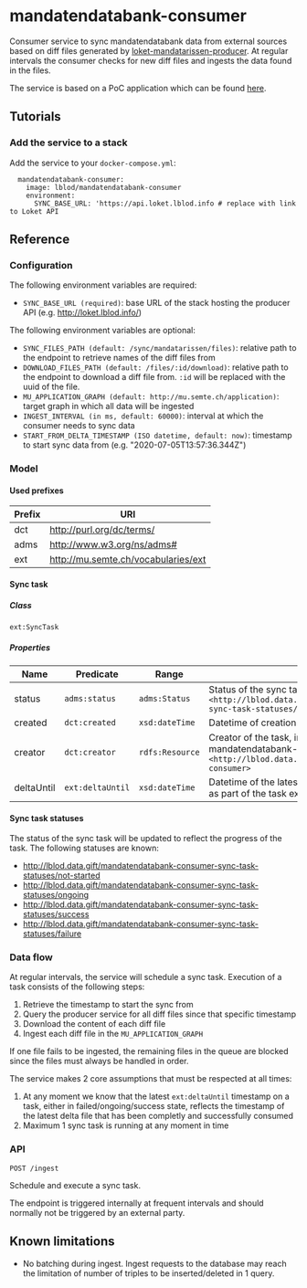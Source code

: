 # mandatendatabank-consumer

Consumer service to sync mandatendatabank data from external sources based on diff files generated by [loket-mandatarissen-producer](http://github.com/lblod/loket-mandatarissen-producer). At regular intervals the consumer checks for new diff files and ingests the data found in the files.

The service is based on a PoC application which can be found [here](http://github.com/redpencilio/app-poc-diff).

## Tutorials

### Add the service to a stack
Add the service to your `docker-compose.yml`:

```
  mandatendatabank-consumer:
    image: lblod/mandatendatabank-consumer
    environment:
      SYNC_BASE_URL: 'https://api.loket.lblod.info # replace with link to Loket API
```

## Reference
### Configuration
The following environment variables are required:
* `SYNC_BASE_URL (required)`: base URL of the stack hosting the producer API (e.g. http://loket.lblod.info/)

The following environment variables are optional:
* `SYNC_FILES_PATH (default: /sync/mandatarissen/files)`: relative path to the endpoint to retrieve names of the diff files from
* `DOWNLOAD_FILES_PATH (default: /files/:id/download)`: relative path to the endpoint to download a diff file from. `:id` will be replaced with the uuid of the file.
* `MU_APPLICATION_GRAPH (default: http://mu.semte.ch/application)`: target graph in which all data will be ingested
* `INGEST_INTERVAL (in ms, default: 60000)`: interval at which the consumer needs to sync data
* `START_FROM_DELTA_TIMESTAMP (ISO datetime, default: now)`: timestamp to start sync data from (e.g. "2020-07-05T13:57:36.344Z")

### Model
#### Used prefixes
| Prefix | URI                                                       |
|--------|-----------------------------------------------------------|
| dct    | http://purl.org/dc/terms/                                 |
| adms   | http://www.w3.org/ns/adms#                                |
| ext    | http://mu.semte.ch/vocabularies/ext                       |

#### Sync task
##### Class
`ext:SyncTask`
##### Properties
| Name       | Predicate        | Range           | Definition                                                                                                                    |
|------------|------------------|-----------------|-------------------------------------------------------------------------------------------------------------------------------|
| status     | `adms:status`    | `adms:Status`   | Status of the sync task, initially set to `<http://lblod.data.gift/mandatendatabank-consumer-sync-task-statuses/not-started>` |
| created    | `dct:created`    | `xsd:dateTime`  | Datetime of creation of the task                                                                                              |
| creator    | `dct:creator`    | `rdfs:Resource` | Creator of the task, in this case the mandatendatabank-consumer `<http://lblod.data.gift/services/mandatendatabank-consumer>` |
| deltaUntil | `ext:deltaUntil` | `xsd:dateTime`  | Datetime of the latest successfully ingested sync file as part of the task execution                                          |

#### Sync task statuses
The status of the sync task will be updated to reflect the progress of the task. The following statuses are known:
* http://lblod.data.gift/mandatendatabank-consumer-sync-task-statuses/not-started
* http://lblod.data.gift/mandatendatabank-consumer-sync-task-statuses/ongoing
* http://lblod.data.gift/mandatendatabank-consumer-sync-task-statuses/success
* http://lblod.data.gift/mandatendatabank-consumer-sync-task-statuses/failure

### Data flow
At regular intervals, the service will schedule a sync task. Execution of a task consists of the following steps:

1. Retrieve the timestamp to start the sync from
1. Query the producer service for all diff files since that specific timestamp
2. Download the content of each diff file
3. Ingest each diff file in the `MU_APPLICATION_GRAPH`

If one file fails to be ingested, the remaining files in the queue are blocked since the files must always be handled in order.

The service makes 2 core assumptions that must be respected at all times:
1. At any moment we know that the latest `ext:deltaUntil` timestamp on a task, either in failed/ongoing/success state, reflects the timestamp of the latest delta file that has been completly and successfully consumed
2. Maximum 1 sync task is running at any moment in time

### API
```
POST /ingest
```

Schedule and execute a sync task.

The endpoint is triggered internally at frequent intervals and should normally not be triggered by an external party.

## Known limitations
* No batching during ingest. Ingest requests to the database may reach the limitation of number of triples to be inserted/deleted in 1 query.
